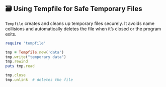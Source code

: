 ## 🗃️ Using Tempfile for Safe Temporary Files
`Tempfile` creates and cleans up temporary files securely. It avoids name collisions and automatically deletes the file when it’s closed or the program exits.

```ruby
require 'tempfile'

tmp = Tempfile.new('data')
tmp.write("temporary data")
tmp.rewind
puts tmp.read

tmp.close
tmp.unlink  # deletes the file
```